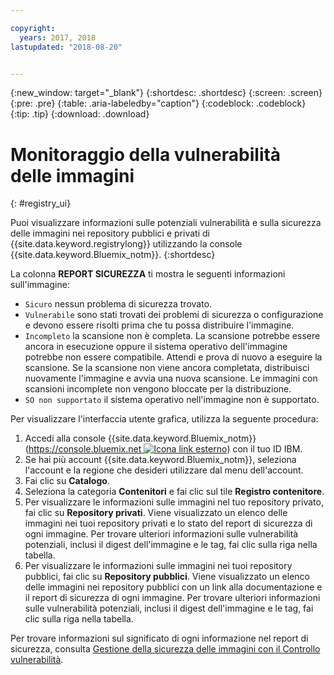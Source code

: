 ```yaml
---

copyright:
  years: 2017, 2018
lastupdated: "2018-08-20"


---
```


{:new_window: target="_blank"}
{:shortdesc: .shortdesc}
{:screen: .screen}
{:pre: .pre}
{:table: .aria-labeledby="caption"}
{:codeblock: .codeblock}
{:tip: .tip}
{:download: .download}


# Monitoraggio della vulnerabilità delle immagini
{: #registry_ui}

Puoi visualizzare informazioni sulle potenziali vulnerabilità e sulla sicurezza delle immagini nei repository pubblici e privati di {{site.data.keyword.registrylong}} utilizzando la console {{site.data.keyword.Bluemix_notm}}.
{:shortdesc}

La colonna **REPORT SICUREZZA** ti mostra le seguenti informazioni sull'immagine:
-   `Sicuro` nessun problema di sicurezza trovato.
-   `Vulnerabile` sono stati trovati dei problemi di sicurezza o configurazione e devono essere risolti prima che tu possa distribuire l'immagine.
-   `Incompleto` la scansione non è completa. La scansione potrebbe essere ancora in esecuzione oppure il sistema operativo dell'immagine potrebbe non essere compatibile. Attendi e prova di nuovo a eseguire la scansione. Se la scansione non
viene ancora completata, distribuisci nuovamente l'immagine e avvia una nuova scansione. Le immagini con scansioni incomplete non vengono bloccate per la distribuzione.
-   `SO non supportato` il sistema operativo nell'immagine non è supportato.

Per visualizzare l'interfaccia utente grafica, utilizza la seguente procedura:

1.  Accedi alla console {{site.data.keyword.Bluemix_notm}} ([https://console.bluemix.net ![Icona link esterno](../../icons/launch-glyph.svg "Icona link esterno")](https://console.bluemix.net)) con il tuo ID IBM.
2.  Se hai più account {{site.data.keyword.Bluemix_notm}}, seleziona l'account e la regione che desideri utilizzare dal menu dell'account.
3.  Fai clic su **Catalogo**.
4.  Seleziona la categoria **Contenitori** e fai clic sul tile **Registro contenitore**.
5.  Per visualizzare le informazioni sulle immagini nel tuo repository privato, fai clic su **Repository privati**. Viene visualizzato un elenco delle immagini nei tuoi repository privati e lo stato del report di sicurezza di ogni immagine. Per trovare ulteriori informazioni sulle vulnerabilità potenziali, inclusi il digest dell'immagine e le tag, fai clic sulla riga nella tabella.
6.  Per visualizzare le informazioni sulle immagini nei tuoi repository pubblici, fai clic su **Repository pubblici**. Viene visualizzato un elenco delle immagini nei repository pubblici con un link alla documentazione e il report di sicurezza di ogni immagine. Per trovare ulteriori informazioni sulle vulnerabilità potenziali, inclusi il digest dell'immagine e le tag, fai clic sulla riga nella tabella.

Per trovare informazioni sul significato di ogni informazione nel report di sicurezza, consulta [Gestione della sicurezza delle immagini con il Controllo vulnerabilità](../va/va_index.html).
